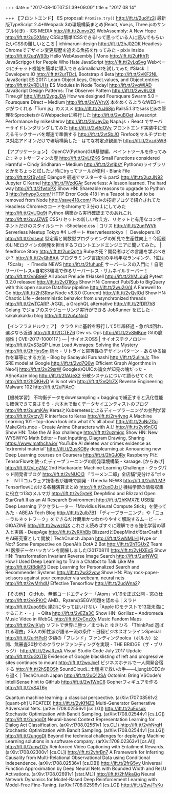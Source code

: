 +++
date = "2017-08-10T07:51:39+09:00"
title = "2017 08 14"

+++
【フロントエンド】
ES proposal: `Promise.try()` http://ift.tt/2uoYz2j
最新版TypeScript 2.4+Webpack 3の環境構築まとめ(React, Vue.js, Three.jsのサンプル付き) - ICS MEDIA http://ift.tt/2unvx2O
WebAssembly: A New Hope http://ift.tt/2uGXMsy
CSSは簡単!CSSできる!って思っている人に読んでもらいたいCSSの難しいところ | ichimaruni-design http://ift.tt/2hJ02OK
Headless Chromeでデザイン変更履歴を追える魚拓を作ってみた - pixiv inside http://ift.tt/2uqW93b
Hello WebAssembly | Mono http://ift.tt/2uHthTt
JavaScripgo t for People Who Hate JavaScript http://ift.tt/2vLqSvg
Webページにチャット機能を簡単に導入できるSmallchatを試してみた #Slack ｜ Developers.IO http://ift.tt/2urTDcL
Bootstrap 4 Beta http://ift.tt/2vKF2NL
JavaScript ES 2017: Learn Object.keys, Object.values, and Object.entries http://ift.tt/2vRDUHs
ES Modules in Node Today! http://ift.tt/2vqWlAD
JavaScript Design Patterns: The Observer Pattern http://ift.tt/2wv9U28
Time.gif http://ift.tt/2vqgJDA
How we designed Foursquare Swarm 5.0 – Foursquare Direct – Medium http://ift.tt/2vWVryX
本をめくるようなWEBページがつくれる「Turn.js」のススメ http://ift.tt/2uJ68jn
Rails5.1.3でsassとjsの管理をSprocketsからWebpackerに移行した http://ift.tt/2vuBOet
Javascript Performance by mikesherov http://ift.tt/2hUeyDp
Napa.js + React でサーバーサイドレンダリングしてみた http://ift.tt/2vRdOVy
フロントエンド実装中に使えるモックサーバを爆速で準備する http://ift.tt/2vtSbJO
Firefoxをマルチプロセス対応アドオンだけで環境構築した - はてな村定点観測所 http://ift.tt/2vzd5WB

【アプリケーション】
OpenCV(Python)GUI基礎編、ペイントツールを作ってみた : ネットサーフィンの壺 http://ift.tt/2vLfZK6
Small Functions considered Harmful – Cindy Sridharan – Medium http://ift.tt/2vtjbsY
Pythonのライブラリとかをちょっと試したい時にtryってツールが便利 - Blank File http://ift.tt/2fBy4nF
Djangoを最速でマスターする part2 http://ift.tt/2uzJN92
Jupyter C Kernel http://ift.tt/1VzdGAr
Serverless: A lesson learned. The hard way http://ift.tt/2fwtoPX
Show HN: Shareable reasons to upgrade to Python 3 http://whypy3.com/
HTTP Error Code 418 I'm a Teapot is about to be removed from Node http://save418.com/
Pixivの技術ブログで紹介されてたHeadless Chromeのコードをchromyで３分の１にしてみた http://ift.tt/2vUQq9t
Python 構築から実行確認までのあれこれ http://ift.tt/2uvJZWE
CSSリセットの新しい考え方、リセットと有用なコンポーネントだけのスタイルシート -Shoelace.css | コリス http://ift.tt/2unfWVh
Serverless Meetup Tokyo #4 レポート #serverlesstokyo ｜ Developers.IO http://ift.tt/2vlseut
型定義と関数型プログラミングの知見で生産性向上！今話題のLINEログインの開発を担当するフロントエンドエンジニアに聞いてみた。 | feedforce Story http://ift.tt/2unQgYh
Rubyの死？開発者はどの言語を学ぶべきか？ http://ift.tt/2vQh8AA
プログラミング言語別の平均年収ランキング、1位は「Scala」 - ITmedia NEWS http://ift.tt/2fuhupF
サーバーレスの入門に！自宅サーバーレス+自宅S3環境で作るサーバーレス・サムネイルサーバー！ http://ift.tt/2vnB9eP
All about Prelude #Haskell http://ift.tt/2hMLduB
Pytest 3.2.0 released http://ift.tt/2vO1Kos
Show HN: Connect Pub/Sub to BigQuery with this open source Dataflow pipeline http://ift.tt/2wu2sV4
A Farewell to Go http://ift.tt/2hI3Rnw
Node v8.3.0 (Current) http://ift.tt/2vQvlOd
Show HN: Chaotic Life – deterministic behavior from unsynchronized threads http://ift.tt/2wTCARP
JrGQL, a GraphQL alternative http://ift.tt/2fDR7h8
Golang でジョブのスケジューリング実行ができる JobRunner を試した - kakakakakku blog http://ift.tt/2uApNqD

【インフラミドルウェア】
クラウドに基幹を移行して5年超経過 - 急がば回れ、選ぶなら近道 http://ift.tt/2fCTEZ6
Dev vs. Ops http://ift.tt/2vSMKpe
Gitの脆弱性 ( CVE-2017-1000117 ) — | サイオスOSS | サイオステクノロジー http://ift.tt/2vS3zQP
Linux Load Averages: Solving the Mystery http://ift.tt/2hHysSm
続々・リトライと冪等性のデザインパターン - あらゆる操作を冪等にする方法 - Blog by Sadayuki Furuhashi http://ift.tt/2uIimJc
The SRE model at Google http://ift.tt/2vd7Q0w
Efficient Graph Algorithms in Neo4j http://ift.tt/2v29srW
GoogleのQUICの論文が知見の塊だった - ASnoKaze blog http://ift.tt/2fAUeX2
分散システムについて語らせてくれ http://ift.tt/2hQKHvD
Vi is not vim http://ift.tt/2vQ1rZX
Reverse Engineering Malware 102 http://ift.tt/2uPIAcO

【機械学習】
不均衡データをdownsampling + baggingで補正すると汎化性能も確保できて良さそう - 六本木で働くデータサイエンティストのブログ http://ift.tt/2uumKAv
KerasとKubernetesによるディープラーニングの並列学習 http://ift.tt/2vtzy7l
R interface to Keras http://ift.tt/2rv4yng
A Machine Learning 101 – top-down look into what it's all about http://ift.tt/2uNrZGu
MakeGirls.moe - Create Anime Characters with A.I.! http://ift.tt/2vt6nCQ
Show HN: Take the AI Box challenge http://ift.tt/2uzmigc
Show HN: New WYSIWYG Math Editor – Fast Inputting, Diagram Drawing, Sharing https://www.mathcha.io/
YouTube AI deletes war crimes evidence as 'extremist material' http://ift.tt/2usKO6y
deeplearning.ai: Announcing new Deep Learning courses on Coursera http://ift.tt/2hGJ0Ry
Raspberry PiとTensorFlowを使ったディープラーニングの開発環境構築 - karaage. [からあげ] http://ift.tt/2vLgZNZ
2nd Hackarade: Machine Learning Challenge - クックパッド開発者ブログ http://ift.tt/2vNUOI3
「ラーメン二郎」全店舗“見分ける”ボット　NTTコムウェア技術者が趣味で開発 - ITmedia NEWS http://ift.tt/2uIVLMP
Tensorflowにおける各種演算まとめ http://ift.tt/2uoDJzU
機械学習の情報収集に役立つ13のメルマガ http://ift.tt/2vGyteK
DeepMind and Blizzard Open StarCraft II as an AI Research Environment http://ift.tt/2hKMX7E
USB型 Deep Learning アクセラレーター「Movidius Neural Compute Stick」を使ってみた - ABEJA Tech Blog http://ift.tt/2uIb7B1
「ディープラーニング」や「ニューラルネットワーク」をできるだけ簡単かつわかりやすく解説するムービー - GIGAZINE http://ift.tt/2wwzlQX
これさえ読めばすぐに理解できる強化学習の導入と実践 - DeepAge http://ift.tt/2vRXhBb
BlizzardとDeepMindがStarCraft IIをAI研究室として開放 | TechCrunch Japan http://ift.tt/2wNMLHl
Hype or Not? Some Perspective on OpenAI’s DotA 2 Bot http://ift.tt/2hTGUxZ
Team AI 医療データハッカソンを開催しました(20170811) http://ift.tt/2vHXExS
Show HN: Transformation Invariant Reverse Image Search http://ift.tt/2urNWQl
How I Used Deep Learning to Train a Chatbot to Talk Like Me http://ift.tt/2tBdkP3
Deep Learning for Personalized Search and Recommender Systems http://ift.tt/2w32vcw
Show HN: Play rock-paper-scissors against your computer via webcam, neural nets http://ift.tt/2wMrhdU
Effective Tensorflow http://ift.tt/2uoWna2?

【その他】
GitHub、無償コードエディター「Atom」v1.19を正式公開 - 窓の杜 http://ift.tt/2vkPKrC
AMD、RyzenのSEGV問題を認める | スラド http://ift.tt/2uoo9Ek
絶対にやってはいけない「Apple IDをテストで13歳未満にすること・・」 - Qiita http://ift.tt/2vEZa3C
Show HN: Gorillaz – Andromeda Music Video in WebGL http://ift.tt/2vCnzXy
Music Fandom Maps http://ift.tt/2wlXjyh
ソフトで世界に勝つ／まつもと ゆきひろ 「ThinkPad 選ばれる理由」25人の知性派が語る一流の条件 - 日経ビジネスオンラインSpecial http://ift.tt/2urHPeR
少額の「フレンド」ファンディングpolca（ポルカ）公開、無審査30秒でのクラウドファンディングを実現 - THE BRIDGE（ザ・ブリッジ） http://ift.tt/2wJRzxA
Visual Studio Code July 2017 Update http://ift.tt/2uGXiTB
Evidence of Google blacklisting of left and progressive sites continues to mount http://ift.tt/2woJxef
ビジネスホテルで一人開発合宿する http://ift.tt/2hSBOSh
SoundCloudに土壇場で救いの手――LjungはCEOから退く | TechCrunch Japan http://ift.tt/2uQ12SA
Octohint: Bring VSCode's IntelliSense hint to GitHub http://ift.tt/2w1WbC6
Gopherフィギュアを作る http://ift.tt/2vS4T6g





Quantum machine learning: a classical perspective. (arXiv:1707.08561v2 [quant-ph] UPDATED) http://ift.tt/2vKfNZ3
Multi-Generator Gernerative Adversarial Nets. (arXiv:1708.02556v1 [cs.LG]) http://ift.tt/2uEosuk
Stochastic Optimization with Bandit Sampling. (arXiv:1708.02544v1 [cs.LG]) http://ift.tt/2unggDt
Neural-based Context Representation Learning for Dialog Act Classification. (arXiv:1708.02561v1 [cs.CL]) http://ift.tt/2vhNrqH
Stochastic Optimization with Bandit Sampling. (arXiv:1708.02544v1 [cs.LG]) http://ift.tt/2unggDt
Beyond the technical challenges for deploying Machine Learning solutions in a software company. (arXiv:1708.02363v1 [cs.AI]) http://ift.tt/2unwD2y
Reinforced Video Captioning with Entailment Rewards. (arXiv:1708.02300v1 [cs.CL]) http://ift.tt/2vhrBn7
A Framework for Inferring Causality from Multi-Relational Observational Data using Conditional Independence. (arXiv:1708.02536v1 [cs.DB]) http://ift.tt/2frG5vv
Universal Function Approximation by Deep Neural Nets with Bounded Width and ReLU Activations. (arXiv:1708.02691v1 [stat.ML]) http://ift.tt/2hMkaQg
Neural Network Dynamics for Model-Based Deep Reinforcement Learning with Model-Free Fine-Tuning. (arXiv:1708.02596v1 [cs.LG]) http://ift.tt/2wJTsKu
